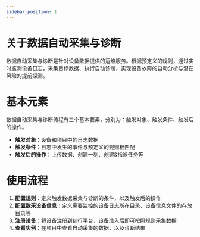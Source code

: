 ```yaml
---
sidebar_position: 1
---
```

# 关于数据自动采集与诊断

数据自动采集与诊断是针对设备数据提供的运维服务。根据预定义的规则，通过实时监测设备日志，采集目标数据、执行自动诊断，实现设备故障的自动分析与潜在风险的提前探测。

# 基本元素

数据自动采集与诊断流程有三个基本要素，分别为：触发对象、触发条件、触发后的操作。
- **触发对象**：设备和项目中的日志数据
- **触发条件**：日志中发生的事件与预定义的规则相匹配
- **触发后的操作**：上传数据、创建一刻、创建&指派任务等

# 使用流程

1. **配置规则**：定义触发数据采集与诊断的条件，以及触发后的操作
2. **配置数采设备信息**：定义需要监控的设备日志所在目录、设备信息文件的存放目录等
3. **注册设备**：将设备注册到刻行平台，设备准入后即可按照规则采集数据
4. **查看实例**：在项目中查看自动采集的数据，以及诊断结果
